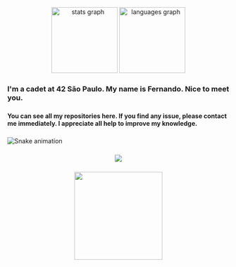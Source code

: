 <div align="center">
  <img src="https://github-readme-stats.vercel.app/api?username=fernandoruanb&hide_title=false&hide_rank=false&show_icons=true&include_all_commits=true&count_private=true&disable_animations=false&theme=dracula&locale=en&hide_border=false&order=1" height="150" alt="stats graph"  />
  <img src="https://github-readme-stats.vercel.app/api/top-langs?username=fernandoruanb&locale=en&hide_title=false&layout=compact&card_width=320&langs_count=5&theme=dracula&hide_border=false&order=2" height="150" alt="languages graph"  />
</div>

###

<h3 align="left">I'm a cadet at 42 São Paulo. My name is Fernando. Nice to meet you.</h3>

###

<h4 align="left">You can see all my repositories here. If you find any issue, please contact me immediately. I appreciate all help to improve my knowledge.</h4>

###

<img src="https://raw.githubusercontent.com/fernandoruanb/fernandoruanb/output/snake.svg" alt="Snake animation" />

###

<div align="center">
  <img src="https://profile-counter.glitch.me/fernandoruanb/count.svg?"  />
</div>

###

<div align="center">
  <img height="200" src="https://i.pinimg.com/originals/06/60/ef/0660efe82fa3da42ed56eef013171835.gif"  />
</div>

###
